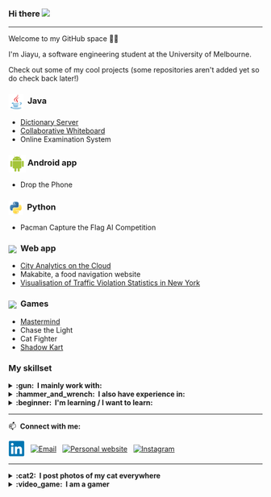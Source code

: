 ### Hi there <img src="https://media.giphy.com/media/hvRJCLFzcasrR4ia7z/giphy.gif" width="30px">

<hr>

Welcome to my GitHub space :space_invader::rainbow:

I'm Jiayu, a software engineering student at the University of Melbourne. 

Check out some of my cool projects (some repositories aren't added yet so do check back later!)

### <img align="center" src="https://raw.githubusercontent.com/devicons/devicon/master/icons/java/java-original.svg" height="30" />&nbsp;&nbsp;Java
- [Dictionary Server](https://github.com/hedgehog7453/Dictionary-Server)
- [Collaborative Whiteboard](https://github.com/hedgehog7453/Collaborative-Whiteboard)
- Online Examination System

### <img align="center" src="https://github.com/devicons/devicon/blob/master/icons/android/android-original.svg" height="34" />&nbsp;Android app

- Drop the Phone

### <img align="center" src="https://raw.githubusercontent.com/devicons/devicon/master/icons/python/python-original.svg" height="29" />&nbsp;&nbsp;Python
- Pacman Capture the Flag AI Competition

### <img align="center" src="https://user-images.githubusercontent.com/12579999/135629514-25d7df91-8372-4917-a5a0-6d7c1a84fe47.png" height="30" />&nbsp;&nbsp;Web app

- [City Analytics on the Cloud](https://github.com/hedgehog7453/City-Analytics-on-the-Cloud)
- Makabite, a food navigation website
- [Visualisation of Traffic Violation Statistics in New York](https://github.com/hedgehog7453/NY-Traffic-Violations-Visualisation)

### <img align="center" src="https://user-images.githubusercontent.com/12579999/135629829-c0650565-152f-4cb5-bfb3-a685e04d2992.png" height="28" />&nbsp;&nbsp;Games

- [Mastermind](https://github.com/hedgehog7453/Mastermind)
- Chase the Light
- Cat Fighter
- [Shadow Kart](https://github.com/hedgehog7453/Shadow-Kart-Rework)

### My skillset

<details>
<summary><b>:gun: &nbsp;I mainly work with:</b></summary>
  <p align="left"><br/>
    <a href="https://git-scm.com/" target="_blank"><img src="https://raw.githubusercontent.com/devicons/devicon/master/icons/git/git-original-wordmark.svg" alt="git" width="50" height="50"/></a>&nbsp;
    <a href="https://www.oracle.com/java/" target="_blank"><img src="https://raw.githubusercontent.com/devicons/devicon/master/icons/java/java-original-wordmark.svg" alt="java" width="50" height="50"/></a>&nbsp;
    <a href="https://www.python.org" target="_blank"><img src="https://raw.githubusercontent.com/devicons/devicon/master/icons/python/python-original-wordmark.svg" alt="python" width="50" height="50"/></a>&nbsp;
    <a href="https://doc.qt.io/qtforpython/" target="_blank"><img src="https://upload.wikimedia.org/wikipedia/commons/e/e6/Python_and_Qt.svg" alt="qt" width="50" height="50"/></a>&nbsp;
    <a href="https://unity.com/" target="_blank"><img src="https://raw.githubusercontent.com/devicons/devicon/master/icons/unity/unity-original.svg" alt="unity" width="50" height="50"/></a>&nbsp;
  </p>
</details>

<details>
  <summary><b>:hammer_and_wrench: &nbsp;I also have experience in:</b></summary><br/>
  <p align="left">
    <a href="https://developer.android.com/kotlin" target="_blank"><img src="https://raw.githubusercontent.com/devicons/devicon/master/icons/android/android-plain-wordmark.svg" alt="android" width="50" height="50"/></a>&nbsp;
    <a href="https://angular.io" target="_blank"><img src="https://angular.io/assets/images/logos/angular/angular.svg" alt="angular" width="50" height="50"/></a>&nbsp;
    <a href="https://www.arduino.cc/" target="_blank"><img src="https://raw.githubusercontent.com/devicons/devicon/master/icons/arduino/arduino-original-wordmark.svg" alt="arduino" width="50" height="50"/></a>&nbsp;
    <a href="https://getbootstrap.com/" target="_blank"><img src="https://raw.githubusercontent.com/devicons/devicon/master/icons/bootstrap/bootstrap-plain-wordmark.svg" alt="bootstrap" width="50" height="50"/></a>&nbsp;
    <a href="https://www.cprogramming.com/" target="_blank"><img src="https://raw.githubusercontent.com/devicons/devicon/master/icons/c/c-original.svg" alt="c" width="50" height="50"/></a>&nbsp;
    <a href="https://docs.microsoft.com/en-us/dotnet/csharp/" target="_blank"><img src="https://raw.githubusercontent.com/devicons/devicon/master/icons/csharp/csharp-original.svg" alt="csharp" width="50" height="50"/></a>&nbsp;
    <a href="http://couchdb.apache.org/" target="_blank"><img src="https://raw.githubusercontent.com/devicons/devicon/master/icons/couchdb/couchdb-original.svg" alt="couchdb" width="50" height="50"/></a>&nbsp;
    <a href="https://www.w3schools.com/css/" target="_blank"><img src="https://raw.githubusercontent.com/devicons/devicon/master/icons/css3/css3-original-wordmark.svg" alt="css3" width="50" height="50"/></a>&nbsp;
    <a href="https://expressjs.com" target="_blank"><img src="https://raw.githubusercontent.com/devicons/devicon/master/icons/express/express-original-wordmark.svg" alt="express" width="50" height="50"/></a>&nbsp;
    <a href="https://firebase.google.com/" target="_blank"><img src="https://raw.githubusercontent.com/devicons/devicon/master/icons/firebase/firebase-plain-wordmark.svg" alt="firebase" width="50" height="50"/></a>&nbsp;
    <a href="https://flask.palletsprojects.com/" target="_blank"><img src="https://raw.githubusercontent.com/devicons/devicon/master/icons/flask/flask-original-wordmark.svg" alt="flask" width="50" height="50"/></a>&nbsp;
    <a href="https://www.haskell.org/" target="_blank"><img src="https://raw.githubusercontent.com/devicons/devicon/master/icons/haskell/haskell-original.svg" alt="haskell" width="50" height="50"/></a>&nbsp;
    <a href="https://www.w3.org/html/" target="_blank"><img src="https://raw.githubusercontent.com/devicons/devicon/master/icons/html5/html5-original-wordmark.svg" alt="html5" width="50" height="50"/></a>&nbsp;
    <a href="https://jquery.com/" target="_blank"><img src="https://raw.githubusercontent.com/devicons/devicon/master/icons/jquery/jquery-original-wordmark.svg" alt="jquery" width="50" height="50"/></a>&nbsp;
    <a href="https://www.linux.org/" target="_blank"><img src="https://raw.githubusercontent.com/devicons/devicon/master/icons/linux/linux-original.svg" alt="linux" width="50" height="50"/></a>&nbsp;
    <a href="https://www.lua.org/home.html" target="_blank"><img src="https://raw.githubusercontent.com/devicons/devicon/master/icons/lua/lua-original-wordmark.svg" alt="lua" width="50" height="50"/></a>&nbsp;
    <a href="https://www.markdownguide.org/" target="_blank"><img src="https://raw.githubusercontent.com/devicons/devicon/master/icons/markdown/markdown-original.svg" alt="markdown" width="50" height="50"/></a>&nbsp;
    <a href="https://www.mathworks.com/products/matlab.html" target="_blank"><img src="https://raw.githubusercontent.com/devicons/devicon/master/icons/matlab/matlab-original.svg" alt="matlab" width="50" height="50"/></a>&nbsp;
    <a href="https://maven.apache.org/" target="_blank"><img src="https://user-images.githubusercontent.com/12579999/135705357-94fb80a9-9654-4771-80df-c3a010a404a7.png" alt="maven" width="50" height="50"/></a>&nbsp;
    <a href="https://www.mongodb.com/" target="_blank"><img src="https://raw.githubusercontent.com/devicons/devicon/master/icons/mongodb/mongodb-original-wordmark.svg" alt="mongodb" width="50" height="50"/></a>&nbsp;
    <a href="https://www.mysql.com/" target="_blank"><img src="https://raw.githubusercontent.com/devicons/devicon/master/icons/mysql/mysql-original-wordmark.svg" alt="mysql" width="50" height="50"/></a>&nbsp;
    <a href="https://nodejs.org" target="_blank"><img src="https://raw.githubusercontent.com/devicons/devicon/master/icons/nodejs/nodejs-original-wordmark.svg" alt="nodejs" width="50" height="50"/></a>&nbsp;
    <a href="https://www.postgresql.org" target="_blank"><img src="https://raw.githubusercontent.com/devicons/devicon/master/icons/postgresql/postgresql-original-wordmark.svg" alt="postgresql" width="50" height="50"/></a>&nbsp;
    <a href="http://tomcat.apache.org/" target="_blank"><img src="https://raw.githubusercontent.com/devicons/devicon/master/icons/tomcat/tomcat-original-wordmark.svg" alt="tomcat" width="50" height="50"/></a>&nbsp;
  </p>
</details>

<details>
  <summary><b>:beginner: &nbsp;I'm learning / I want to learn:</b></summary>
  <br/>
  <p align="left">
    <a href="https://www.blender.org/" target="_blank"><img src="https://upload.wikimedia.org/wikipedia/commons/0/0c/Blender_logo_no_text.svg" alt="blender" width="50" height="50"/></a>&nbsp;
    <a href="https://www.djangoproject.com/" target="_blank"><img src="https://raw.githubusercontent.com/devicons/devicon/master/icons/django/django-original.svg" alt="django" width="50" height="50"/></a>&nbsp;
    <a href="https://www.docker.com/" target="_blank"><img src="https://raw.githubusercontent.com/devicons/devicon/master/icons/docker/docker-original-wordmark.svg" alt="docker" width="50" height="50"/></a>&nbsp;
    <a href="https://kubernetes.io" target="_blank"><img src="https://raw.githubusercontent.com/devicons/devicon/master/icons/kubernetes/kubernetes-plain-wordmark.svg" alt="kubernetes" width="50" height="50"/></a>&nbsp;
    <a href="https://www.raspberrypi.org/" target="_blank"><img src="https://raw.githubusercontent.com/devicons/devicon/master/icons/raspberrypi/raspberrypi-original.svg" alt="raspberrypi" width="50" height="50"/></a>&nbsp;
    <a href="https://redis.io" target="_blank"><img src="https://raw.githubusercontent.com/devicons/devicon/master/icons/redis/redis-original-wordmark.svg" alt="redis" width="50" height="50"/></a>&nbsp;
    <a href="https://spring.io/" target="_blank"><img src="https://raw.githubusercontent.com/devicons/devicon/master/icons/spring/spring-original-wordmark.svg" alt="spring" width="50" height="50"/></a>&nbsp;
    <a href="https://developer.apple.com/swift/" target="_blank"><img src="https://raw.githubusercontent.com/devicons/devicon/master/icons/swift/swift-original.svg" alt="swift" width="50" height="50"/></a>&nbsp;
    <a href="https://zookeeper.apache.org/" target="_blank"><img src="https://zookeeper.apache.org/images/zookeeper_small.gif" alt="zookeeper" width="50" height="50"/></a>&nbsp;
  </p>
</details>

<hr>

:mailbox: &nbsp;**Connect with me:**

<a href="https://www.linkedin.com/in/jiayu816/" target="blank"><img align="center" src="https://raw.githubusercontent.com/devicons/devicon/master/icons/linkedin/linkedin-original.svg" alt="Linkedin" height="32" width="32"/></a>&nbsp;&nbsp;
<a href="mailto:jiayul3@outlook.com" target="blank"><img align="center" src="https://user-images.githubusercontent.com/12579999/135632913-9c22f038-eb5f-4e51-afb1-de1eca749b2b.png" alt="Email" height="32" width="32"/></a>&nbsp;&nbsp;
<a href="https://hedgehog7453.github.io/" target="blank"><img align="center" src="https://user-images.githubusercontent.com/12579999/135622422-2181fab9-d76d-4f0d-b3c3-b1508ea1b609.png" alt="Personal website" height="32" width="32"/></a>&nbsp;&nbsp;
<a href="https://www.instagram.com/sitsk816/" target="blank"><img align="center" src="https://user-images.githubusercontent.com/12579999/135634852-dc818697-9161-47d9-851d-0f3813b25e45.png" alt="Instagram" height="32" width="32"/></a>

<hr>

<details>
  <summary><b>:cat2: &nbsp;I post photos of my cat everywhere</b></summary>
  <p align="left"><br/>
    Meet my cat Cheeky :smiling_face_with_three_hearts:<br/><br/>
    <img align="center" src="https://user-images.githubusercontent.com/12579999/135645523-c10c8a5b-fc68-4041-bfc8-06bf5e36cec0.JPG" alt="Cheeky" height="400"/>
  </p>
</details>
    
<details>
  <summary><b>:video_game: &nbsp;I am a gamer</b></summary>
  <p align="left"><br/>
    I'm open to and interested in all game genres. Find me on these platforms, let's play together!<br/><br/>
    <img align="center" src="https://user-images.githubusercontent.com/12579999/135637953-d976b2ab-4a0c-41e8-a58b-664befaff86e.png" alt="3ds" height="32" />&nbsp;&nbsp;
    <img align="center" src="https://user-images.githubusercontent.com/12579999/135640765-4516e0b1-6320-4136-9438-788b16a483dc.png" alt="NS" height="32" />&nbsp;&nbsp;
    <img align="center" src="https://user-images.githubusercontent.com/12579999/135639041-3a420708-00cf-4e5a-8b8f-f6310689e91a.png" alt="ps4" height="33" />&nbsp;&nbsp;
    <img align="center" src="https://user-images.githubusercontent.com/12579999/135638832-afd7f3c1-bed2-4713-a0b3-224646874d6f.png" alt="ps5" height="32" />&nbsp;&nbsp;
    <img align="center" src="https://user-images.githubusercontent.com/12579999/135635924-4848c2e6-808f-4da8-a402-7e579a6d2d4d.png" alt="Steam" height="32" />
  </p>
</details>
